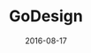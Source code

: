 ---
title: "GoDesign"
date: 2016-08-17
draft: True
hero : /images/post/def.jpg
menu:
  sidebar:
    name: GoDesign
    identifier: goDesign
    parent: devices
    weight: 440
---